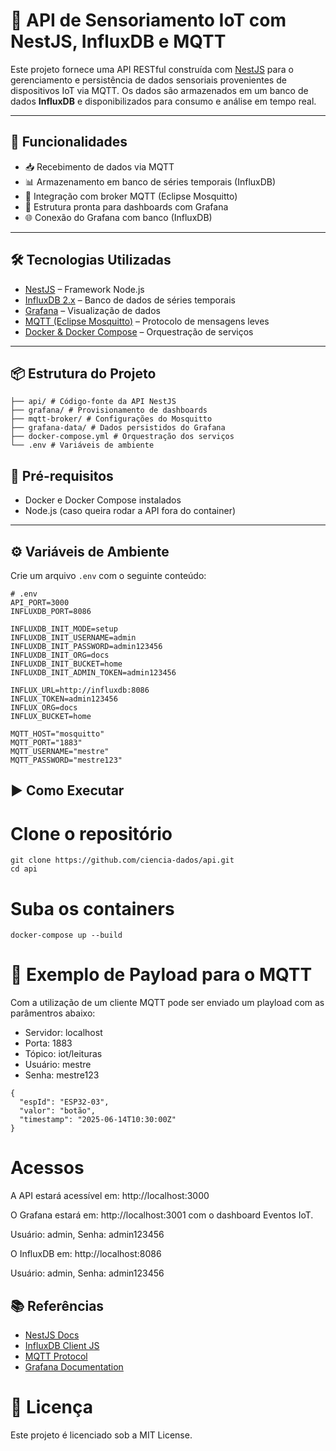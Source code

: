 # 📡 API de Sensoriamento IoT com NestJS, InfluxDB e MQTT

Este projeto fornece uma API RESTful construída com [NestJS](https://nestjs.com/) para o gerenciamento e persistência de dados sensoriais provenientes de dispositivos IoT via MQTT. Os dados são armazenados em um banco de dados **InfluxDB** e disponibilizados para consumo e análise em tempo real.

---

## 🚀 Funcionalidades

- 📥 Recebimento de dados via MQTT
- 📊 Armazenamento em banco de séries temporais (InfluxDB)
- 🔗 Integração com broker MQTT (Eclipse Mosquitto)
- 📡 Estrutura pronta para dashboards com Grafana
- 🌐 Conexão do Grafana com banco (InfluxDB)
---

## 🛠️ Tecnologias Utilizadas

- [NestJS](https://nestjs.com/) – Framework Node.js
- [InfluxDB 2.x](https://www.influxdata.com/) – Banco de dados de séries temporais
- [Grafana](https://grafana.com/) – Visualização de dados
- [MQTT (Eclipse Mosquitto)](https://mosquitto.org/) – Protocolo de mensagens leves
- [Docker & Docker Compose](https://docs.docker.com/compose/) – Orquestração de serviços

---

## 📦 Estrutura do Projeto
```
├── api/ # Código-fonte da API NestJS
├── grafana/ # Provisionamento de dashboards
├── mqtt-broker/ # Configurações do Mosquitto
├── grafana-data/ # Dados persistidos do Grafana
├── docker-compose.yml # Orquestração dos serviços
└── .env # Variáveis de ambiente
```

## 🧪 Pré-requisitos

- Docker e Docker Compose instalados
- Node.js (caso queira rodar a API fora do container)

---

## ⚙️ Variáveis de Ambiente

Crie um arquivo `.env` com o seguinte conteúdo:

```
# .env
API_PORT=3000
INFLUXDB_PORT=8086

INFLUXDB_INIT_MODE=setup
INFLUXDB_INIT_USERNAME=admin
INFLUXDB_INIT_PASSWORD=admin123456
INFLUXDB_INIT_ORG=docs
INFLUXDB_INIT_BUCKET=home
INFLUXDB_INIT_ADMIN_TOKEN=admin123456

INFLUX_URL=http://influxdb:8086
INFLUX_TOKEN=admin123456
INFLUX_ORG=docs
INFLUX_BUCKET=home

MQTT_HOST="mosquitto"
MQTT_PORT="1883"
MQTT_USERNAME="mestre"
MQTT_PASSWORD="mestre123"
```

## ▶️ Como Executar
# Clone o repositório
```
git clone https://github.com/ciencia-dados/api.git
cd api
```

# Suba os containers
```
docker-compose up --build
```

# 🧪 Exemplo de Payload para o MQTT

Com a utilização de um cliente MQTT pode ser enviado um playload com as parâmentros abaixo:


- Servidor: localhost
- Porta: 1883
- Tópico: iot/leituras
- Usuário: mestre
- Senha: mestre123

```
{
  "espId": "ESP32-03",
  "valor": "botão",
  "timestamp": "2025-06-14T10:30:00Z"
}
```

# Acessos
A API estará acessível em: http://localhost:3000

O Grafana estará em: http://localhost:3001 com o dashboard Eventos IoT.

Usuário: admin, Senha: admin123456

O InfluxDB em: http://localhost:8086

Usuário: admin, Senha: admin123456

## 📚 Referências

- [NestJS Docs](https://docs.nestjs.com/)
- [InfluxDB Client JS](https://github.com/influxdata/influxdb-client-js)
- [MQTT Protocol](http://mqtt.org/)
- [Grafana Documentation](https://grafana.com/docs/)


# 📌 Licença
Este projeto é licenciado sob a MIT License.
